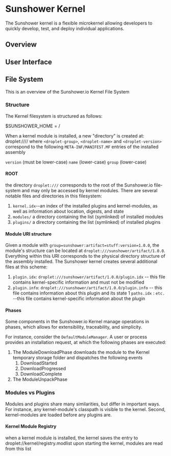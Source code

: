 # Sunshower Kernel

The Sunshower kernel is a flexible microkernel allowing developers to quickly develop, test, and deploy
individual applications.


## Overview
## User Interface
## File System
This is an overview of the Sunshower.io Kernel File System

### Structure
The Kernel filesystem is structured as follows:

$SUNSHOWER_HOME = /

When a kernel module is installed, a new "directory" is created at:
droplet://<droplet-group>/<droplet-name>/<droplet-version> 
where `<droplet-group>`, `<droplet-name>` and `<droplet-version>` correspond to the following `META-INF/MANIFEST.MF` 
entries of the installed assembly

`version` (must be lower-case)
`name` (lower-case)
`group` (lower-case)


#### ROOT
the directory `droplet:///` corresponds to the root of the Sunshower.io file-system
and may only be accessed by kernel modules. There are several notable files and directories
in this filesystem:

1. `kernel.idx`--an index of the installed plugins and kernel-modules, as well as information about location, digests, and state
1. `modules/` a directory containing the list (symlinked) of installed modules
1. `plugins/` a directory containing the list (symlinked) of installed plugins


#### Module URI structure
Given a module with `group=sunshower:artifact=stuff:version=1.0.0`, the module's structure
can be located at `droplet:///sunshower/artifact/1.0.0`.  Everything within this URI corresponds to the physical directory structure
of the assembly installed.   The Sunshower kernel creates several additional files at this scheme:

1.  `plugin.idx`: `droplet:///sunshower/artifact/1.0.0/plugin.idx` -- this file contains kernel-specific information and must not be modified
1.  `plugin.info`: `droplet:///sunshower/artifact/1.0.0/plugin.info` -- this file contains information about this plugin and its state
1   `paths.idx` : `etc.` --this file contains kernel-specific information about the plugin

#### Phases
Some components in the Sunshower.io Kernel manage operations in phases, which allows for extensibility, 
traceability, and simplicity.

For instance, consider the `DefaultModuleManager`.  A user or process provides an
installation request, at which the following phases are executed:

1. The ModuleDownloadPhase downloads the module to the Kernel temporary storage folder and dispatches the following events
   1. DownloadStarted
   1. DownloadProgressed
   1. DownloadComplete
2. The ModuleUnpackPhase   


### Modules vs Plugins
Modules and plugins share many similarities, but differ in important ways.  
For instance, any kernel-module's classpath is visible to the kernel.
Second, kernel-modules are loaded before any plugins are.



#### Kernel Module Registry
when a kernel module is installed, the kernel saves the entry to droplet://kernel/registry.modlist
upon starting the kernel, modules are read from this list 

